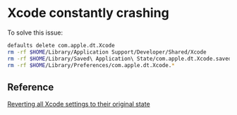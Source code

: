 # Xcode constantly crashing

To solve this issue:

```sh
defaults delete com.apple.dt.Xcode
rm -rf $HOME/Library/Application Support/Developer/Shared/Xcode
rm -rf $HOME/Library/Saved\ Application\ State/com.apple.dt.Xcode.savedState
rm -rf $HOME/Library/Preferences/com.apple.dt.Xcode.*
```

## Reference

[Reverting all Xcode settings to their original state](https://stackoverflow.com/a/31719350)